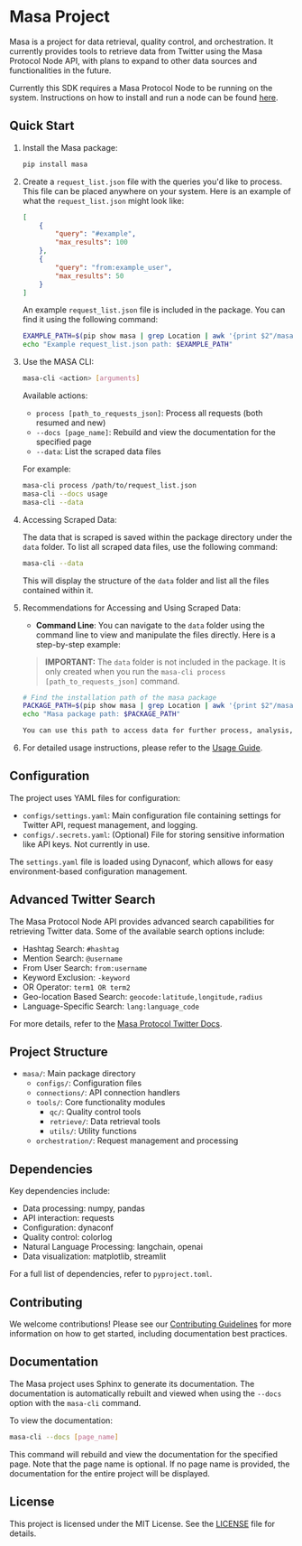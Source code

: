 # Masa Project

Masa is a project for data retrieval, quality control, and orchestration. It currently provides tools to retrieve data from Twitter using the Masa Protocol Node API, with plans to expand to other data sources and functionalities in the future.

Currently this SDK requires a Masa Protocol Node to be running on the system. Instructions on how to install and run a node can be found [here](https://developers.masa.ai/docs/welcome-to-masa/#masa-protocol).

## Quick Start

1. Install the Masa package:

   ```bash
   pip install masa
   ```

2. Create a `request_list.json` file with the queries you'd like to process. This file can be placed anywhere on your system. Here is an example of what the `request_list.json` might look like:

   ```json
   [
       {
           "query": "#example",
           "max_results": 100
       },
       {
           "query": "from:example_user",
           "max_results": 50
       }
   ]
   ```

   An example `request_list.json` file is included in the package. You can find it using the following command:

   ```bash
   EXAMPLE_PATH=$(pip show masa | grep Location | awk '{print $2"/masa/request_list.json"}')
   echo "Example request_list.json path: $EXAMPLE_PATH"
   ```

3. Use the MASA CLI:

   ```bash
   masa-cli <action> [arguments]
   ```

   Available actions:
   - `process [path_to_requests_json]`: Process all requests (both resumed and new)
   - `--docs [page_name]`: Rebuild and view the documentation for the specified page
   - `--data`: List the scraped data files

   For example:

   ```bash
   masa-cli process /path/to/request_list.json
   masa-cli --docs usage
   masa-cli --data
   ```

4. Accessing Scraped Data:

   The data that is scraped is saved within the package directory under the `data` folder. To list all scraped data files, use the following command:

   ```bash
   masa-cli --data
   ```

   This will display the structure of the `data` folder and list all the files contained within it.

5. Recommendations for Accessing and Using Scraped Data:

   - **Command Line**: You can navigate to the `data` folder using the command line to view and manipulate the files directly. Here is a step-by-step example:

   > **IMPORTANT:** The `data` folder is not included in the package. It is only created when you run the `masa-cli process [path_to_requests_json]` command.

     ```bash
     # Find the installation path of the masa package
     PACKAGE_PATH=$(pip show masa | grep Location | awk '{print $2"/masa"}')
     echo "Masa package path: $PACKAGE_PATH"

     You can use this path to access data for further process, analysis, and utilization with agents.

6. For detailed usage instructions, please refer to the [Usage Guide](usage.rst).

## Configuration

The project uses YAML files for configuration:

- `configs/settings.yaml`: Main configuration file containing settings for Twitter API, request management, and logging.
- `configs/.secrets.yaml`: (Optional) File for storing sensitive information like API keys. Not currently in use.

The `settings.yaml` file is loaded using Dynaconf, which allows for easy environment-based configuration management.

## Advanced Twitter Search

The Masa Protocol Node API provides advanced search capabilities for retrieving Twitter data. Some of the available search options include:

- Hashtag Search: `#hashtag`
- Mention Search: `@username`
- From User Search: `from:username`
- Keyword Exclusion: `-keyword`
- OR Operator: `term1 OR term2`
- Geo-location Based Search: `geocode:latitude,longitude,radius`
- Language-Specific Search: `lang:language_code`

For more details, refer to the [Masa Protocol Twitter Docs](xtwitter_advanced.rst).

## Project Structure

- `masa/`: Main package directory
  - `configs/`: Configuration files
  - `connections/`: API connection handlers
  - `tools/`: Core functionality modules
    - `qc/`: Quality control tools
    - `retrieve/`: Data retrieval tools
    - `utils/`: Utility functions
  - `orchestration/`: Request management and processing

## Dependencies

Key dependencies include:

- Data processing: numpy, pandas
- API interaction: requests
- Configuration: dynaconf
- Quality control: colorlog
- Natural Language Processing: langchain, openai
- Data visualization: matplotlib, streamlit

For a full list of dependencies, refer to `pyproject.toml`.

## Contributing

We welcome contributions! Please see our [Contributing Guidelines](CONTRIBUTING.md) for more information on how to get started, including documentation best practices.

## Documentation

The Masa project uses Sphinx to generate its documentation. The documentation is automatically rebuilt and viewed when using the `--docs` option with the `masa-cli` command.

To view the documentation:

```bash
masa-cli --docs [page_name]
```

This command will rebuild and view the documentation for the specified page. Note that the page name is optional. If no page name is provided, the documentation for the entire project will be displayed.

## License

This project is licensed under the MIT License. See the [LICENSE](../../LICENSE) file for details.
